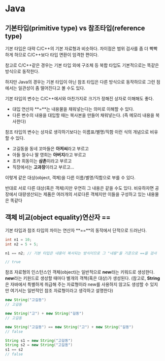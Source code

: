 # Java

## 기본타입(primitive type) vs 참조타입(reference type)

기본 타입은 대략 C/C++의 기본 자료형과 비슷하다. 차이점은 범위 검사를 좀 더 빡빡하게 하므로 C/C++보다 타입 면환이 엄격한 편이다.

참고로 C/C++같은 경우는 기본 타입 외에 구조체 등 복합 타입도 기본적으로는 똑같은 방식으로 동작한다.

하지만 Java의 경우는 기본 타입이 아닌 참조 타입은 다른 방식으로 동작하므로 그런 점에서는 일관성이 좀 떨어진다고 볼 수도 있다.

기본 타입의 변수는 C/C++에서와 마찬가지로 크기가 정해진 상자로 이해해도 좋다.

- 대입 연산자 **=**는 내용물을 채워넣는다는 의미로 이해할 수 있다.
- 다른 변수의 내용을 대입할 때는 복사본을 만들어 채워넣는다. (즉 메모리 내용을 복사한다)

참조 타입의 변수는 상자로 생각하기보다는 이름표/별명/직함 이런 식의 개념으로 비유할 수 있다.

- 고길동을 동네 꼬마들은 **아저씨**라고 부르고
- 아들 철수나 딸 영희는 **아버지**라고 부르고
- 조카 희동이는 **삼촌**이라고 부르고
- 직장에서는 **고과장**이라고 부르고...

이렇게 같은 대상(object, 객체)을 다른 이름/별명/직함으로 부를 수 있다.

반대로 서로 다른 대상(혹은 객체)지만 우연히 그 내용은 같을 수도 있다. 비유하자면 공장에서 대량생산되는 제품은 여러개의 서로다른 객체지만 이들을 구성하고 있는 내용물은 똑같다

## 객체 비교(object equality)연산자 **==**

기본 타입과 참조 타입의 차이는 연산자 **==**의 동작에서 단적으로 드러난다.

```java
int n1 = 10;
int n2 = 5 + 5;

n1 == n2; // 기본 타입은 내용이 복사되는 방식이므로 그 "내용"을 기준으로 ==을 검사

// true

```

참조 자료형의 인스턴스인 객체(object)는 일반적으로 **new**라는 키워드로 생성한다. **new**라는 키원드로 생성할 때마다 별개의 객첵(혹은 대상)가 생성된다. (참고로, **String**은 자바에서 특별하게 취급해 주는 자료형이라 new를 사용하지 않고도 생성할 수 있지만 여기서는 일반적인 참조 자료형이라고 생각하고 설명한다)

```Java
new String("고길동")
// 고길동
```

```java
new String("고") + new String("길동")
// 고길동
```

```java
new String("고길동") == new String("고") + new String("길동")
// false
```

```java
String s1 = new String("고길동")
String s2 = new String("고길동")
s1 == s2
// false
```
